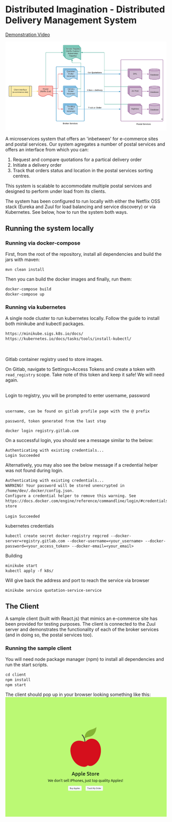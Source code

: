 # Distributed Imagination - Distributed Delivery Management System

[Demonstration Video](https://drive.google.com/file/d/1-KW4CLXEBTzUJfm4rfIOJse4JeWzEPV8/view?usp=sharing)

![Diagram of System Architechture](./system-diagram.png)

A microservices system that offers an 'inbetween' for e-commerce sites and postal services. Our system agregates a number of postal services and offers an interface from which you can:

1. Request and compare quotations for a partical delivery order 
2. Initiate a delivery order
3. Track that orders status and location in the postal services sorting centres.

This system is scalable to accommodate multiple postal services and designed to perform under load from its clients.

The system has been configured to run locally with either the Netflix OSS stack (Eureka and Zuul for load balancing and service discovery) or via Kubernetes. See below, how to run the system both ways.

## Running the system locally

### Running via docker-compose

First, from the root of the repository, install all dependencies and build the jars with maven:
```
mvn clean install
```

Then you can build the docker images and finally, run them:
```
docker-compose build
docker-compose up
```

### Running via kubernetes
A single node cluster to run kubernetes locally. Follow the guide to install both minikube and kubectl packages. 
```
https://minikube.sigs.k8s.io/docs/
https://kubernetes.io/docs/tasks/tools/install-kubectl/
```


<br>
<br>
Gitlab container registry used to store images.


On Gitlab, navigate to Settings>Access Tokens and create a token with `read_registry` scope.
Take note of this token and keep it safe! We will need again.


<br>
Login to registry, you will be prompted to enter username, password 
<br>
<br>

`username, can be found on gitlab profile page with the @ prefix`

`password, token generated from the last step`

```
docker login registry.gitlab.com
```

On a successful login, you should see a message similar to the below:
```
Authenticating with existing credentials...
Login Succeeded
```

Alternatively, you may also see the below message 
if a credential helper was not found during login.

```
Authenticating with existing credentials...
WARNING! Your password will be stored unencrypted in /home/dev/.docker/config.json.
Configure a credential helper to remove this warning. See
https://docs.docker.com/engine/reference/commandline/login/#credentials-store

Login Succeeded
```



kubernetes credentials
```
kubectl create secret docker-registry regcred --docker-server=registry.gitlab.com --docker-username=<your_username> --docker-password=<your_access_token> --docker-email=<your_email>
```


Building

```
minikube start
kubectl apply -f k8s/
```

Will give back the address and port to reach the service via browser
```
minikube service quotation-service-service
```

## The Client

A sample client (built with React.js) that mimics an e-commerce site has been provided for testing purposes. The client is connected to the Zuul server and demonstrates the functionality of each of the broker services (and in doing so, the postal services too).

### Running the sample client

You will need node package manager (npm) to install all dependencies and run the start scripts.

```
cd client
npm install
npm start
```
The client should pop up in your browser looking something like this:
![Apple Store Front Page](apple-store-front-page.jpg)

